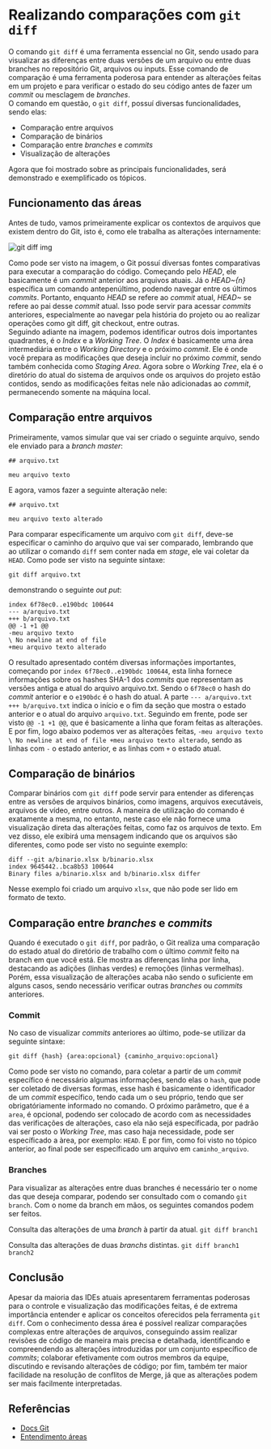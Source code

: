 # Realizando comparações com `git diff` 

O comando `git diff` é uma ferramenta essencial no Git, sendo usado para visualizar as diferenças entre duas versões de um arquivo ou entre duas branches no repositório Git, arquivos ou inputs. Esse comando de comparação é uma ferramenta poderosa para entender as alterações feitas em um projeto e para verificar o estado do seu código antes de fazer um _commit_ ou mesclagem de _branches_.
<br/>
O comando em questão, o `git diff`, possuí diversas funcionalidades, sendo elas:
- Comparação entre arquivos
- Comparação de binários
- Comparação entre _branches_ e _commits_
- Visualização de alterações

Agora que foi mostrado sobre as principais funcionalidades, será demonstrado e exemplificado os tópicos.

## Funcionamento das áreas

Antes de tudo, vamos primeiramente explicar os contextos de arquivos que existem dentro do Git, isto é, como ele trabalha as alterações internamente:

![git diff img](https://github.com/GuilhermeBley/dio-git-15edi-explanation/assets/69880922/e4f8f2ba-1a5f-42d3-87b3-66aee8949ba2)

Como pode ser visto na imagem, o Git possuí diversas fontes comparativas para executar a comparação do código. Começando pelo _HEAD_, ele basicamente é um _commit_ anterior aos arquivos atuais. Já o _HEAD~{n}_ específica um comando antepenúltimo, podendo navegar entre os últimos _commits_.
Portanto, enquanto _HEAD_ se refere ao _commit_ atual, _HEAD~_ se refere ao pai desse _commit_ atual. Isso pode servir para acessar _commits_ anteriores, especialmente ao navegar pela história do projeto ou ao realizar operações como git diff, git checkout, entre outras.
<br/>
Seguindo adiante na imagem, podemos identificar outros dois importantes quadrantes, é o _Index_ e a _Working Tree_. O _Index_ é basicamente uma área intermediária entre o _Working Directory_ e o próximo _commit_. Ele é onde você prepara as modificações que deseja incluir no próximo _commit_, sendo também conhecida como _Staging Area_. Agora sobre o _Working Tree_, ela é o diretório do atual do sistema de arquivos onde os arquivos do projeto estão contidos, sendo as modificações feitas nele não adicionadas ao _commit_, permanecendo somente na máquina local.

## Comparação entre arquivos

Primeiramente, vamos simular que vai ser criado o seguinte arquivo, sendo ele enviado para a _branch master_:

```
## arquivo.txt

meu arquivo texto
```

E agora, vamos fazer a seguinte alteração nele:

```
## arquivo.txt

meu arquivo texto alterado
```

Para comparar especificamente um arquivo com `git diff`, deve-se especificar o caminho do arquivo que vai ser comparado, lembrando que ao utilizar o comando `diff` sem conter nada em _stage_, ele vai coletar da `HEAD`. Como pode ser visto na seguinte sintaxe:

`git diff arquivo.txt`

demonstrando o seguinte _out put_:
```
index 6f78ec0..e190bdc 100644
--- a/arquivo.txt
+++ b/arquivo.txt
@@ -1 +1 @@
-meu arquivo texto
\ No newline at end of file
+meu arquivo texto alterado
```

O resultado apresentado contém diversas informações importantes, começando por `index 6f78ec0..e190bdc 100644`, esta linha fornece informações sobre os hashes SHA-1 dos _commits_ que representam as versões antiga e atual do arquivo arquivo.txt. Sendo o `6f78ec0` o hash do _commit_ anterior e o `e190bdc` é o hash do atual. A parte `--- a/arquivo.txt +++ b/arquivo.txt` indica o início e o fim da seção que mostra o estado anterior e o atual do arquivo `arquivo.txt`. Seguindo em frente, pode ser visto `@@ -1 +1 @@`, que é basicamente a linha que foram feitas as alterações. E por fim, logo abaixo podemos ver as alterações feitas, `-meu arquivo texto \ No newline at end of file +meu arquivo texto alterado`, sendo as linhas com `-` o estado anterior, e as linhas com `+` o estado atual.

## Comparação de binários

Comparar binários com `git diff` pode servir para entender as diferenças entre as versões de arquivos binários, como imagens, arquivos executáveis, arquivos de vídeo, entre outros. A maneira de utilização do comando é exatamente a mesma, no entanto, neste caso ele não fornece uma visualização direta das alterações feitas, como faz os arquivos de texto. Em vez disso, ele exibirá uma mensagem indicando que os arquivos são diferentes, como pode ser visto no seguinte exemplo:

```
diff --git a/binario.xlsx b/binario.xlsx
index 9645442..bca8b53 100644
Binary files a/binario.xlsx and b/binario.xlsx differ
```

Nesse exemplo foi criado um arquivo `xlsx`, que não pode ser lido em formato de texto.

## Comparação entre _branches_ e _commits_

Quando é executado o `git diff`, por padrão, o Git realiza uma comparação do estado atual do diretório de trabalho com o último _commit_ feito na branch em que você está. Ele mostra as diferenças linha por linha, destacando as adições (linhas verdes) e remoções (linhas vermelhas). Porém, essa visualização de alterações acaba não sendo o suficiente em alguns casos, sendo necessário verificar outras _branches_ ou _commits_ anteriores.

### Commit

No caso de visualizar _commits_ anteriores ao último, pode-se utilizar da seguinte sintaxe:

`git diff {hash} {area:opcional} {caminho_arquivo:opcional}`

Como pode ser visto no comando, para coletar a partir de um _commit_ específico é necessário algumas informações, sendo elas o `hash`, que pode ser coletado de diversas formas, esse hash é basicamente o identificador de um _commit_ específico, tendo cada um o seu próprio, tendo que ser obrigatóriamente informado no comando. O próximo parâmetro, que é a `area`, é opcional, podendo ser colocado de acordo com as necessidades das verificações de alterações, caso ela não sejá específicada, por padrão vai ser posto o _Working Tree_, mas caso haja necessidade, pode ser específicado a àrea, por exemplo: `HEAD`. E por fim, como foi visto no tópico anterior, ao final pode ser específicado um arquivo em `caminho_arquivo`.

### Branches

Para visualizar as alterações entre duas branches é necessário ter o nome das que deseja comparar, podendo ser consultado com o comando `git branch`. Com o nome da branch em mãos, os seguintes comandos podem ser feitos.

Consulta das alterações de uma _branch_ à partir da atual.
`git diff branch1`

Consulta das alterações de duas _branchs_ distintas.
`git diff branch1 branch2`

## Conclusão

Apesar da maioria das IDEs atuais apresentarem ferramentas poderosas para o controle e visualização das modificações feitas, é de extrema importância entender e aplicar os conceitos oferecidos pela ferramenta `git diff`. Com o conhecimento dessa área é possível realizar comparações complexas entre alterações de arquivos, conseguindo assim realizar revisões de código de maneira mais precisa e detalhada, identificando e compreendendo as alterações introduzidas por um conjunto específico de _commits_; colaborar efetivamente com outros membros da equipe, discutindo e revisando alterações de código; por fim, também ter maior facilidade na resolução de conflitos de Merge, já que as alterações podem ser mais facilmente interpretadas.

## Referências
- [Docs Git](https://git-scm.com/docs/git-diff)
- [Entendimento áreas](https://www.geeksforgeeks.org/git-diff/)
